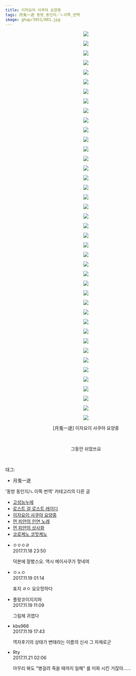 ```yaml
---
title: 이자요이 사쿠야 요양중
tags: 月兎一途 동방_동인지／ㄴ이쪽_번역
image: ghap/3951/001.jpg
---
```

<div class="article">
<p style="text-align: center; clear: none; float: none;"><img src="{{ site.nasurl }}/ghap/3951/001.jpg"/></p>
<p style="text-align: center; clear: none; float: none;"><img src="{{ site.nasurl }}/ghap/3951/002.jpg"/></p>
<p style="text-align: center; clear: none; float: none;"><img src="{{ site.nasurl }}/ghap/3951/003.jpg"/></p>
<p style="text-align: center; clear: none; float: none;"><img src="{{ site.nasurl }}/ghap/3951/004.jpg"/></p>
<p style="text-align: center; clear: none; float: none;"><img src="{{ site.nasurl }}/ghap/3951/005.jpg"/></p>
<p style="text-align: center; clear: none; float: none;"><img src="{{ site.nasurl }}/ghap/3951/006.jpg"/></p>
<p style="text-align: center; clear: none; float: none;"><img src="{{ site.nasurl }}/ghap/3951/007.jpg"/></p>
<p style="text-align: center; clear: none; float: none;"><img src="{{ site.nasurl }}/ghap/3951/008.jpg"/></p>
<p style="text-align: center; clear: none; float: none;"><img src="{{ site.nasurl }}/ghap/3951/009.jpg"/></p>
<p style="text-align: center; clear: none; float: none;"><img src="{{ site.nasurl }}/ghap/3951/010.jpg"/></p>
<p style="text-align: center; clear: none; float: none;"><img src="{{ site.nasurl }}/ghap/3951/011.jpg"/></p>
<p style="text-align: center; clear: none; float: none;"><img src="{{ site.nasurl }}/ghap/3951/012.jpg"/></p>
<p style="text-align: center; clear: none; float: none;"><img src="{{ site.nasurl }}/ghap/3951/013.jpg"/></p>
<p style="text-align: center; clear: none; float: none;"><img src="{{ site.nasurl }}/ghap/3951/014.jpg"/></p>
<p style="text-align: center; clear: none; float: none;"><img src="{{ site.nasurl }}/ghap/3951/015.jpg"/></p>
<p style="text-align: center; clear: none; float: none;"><img src="{{ site.nasurl }}/ghap/3951/016.jpg"/></p>
<p style="text-align: center; clear: none; float: none;"><img src="{{ site.nasurl }}/ghap/3951/017.jpg"/></p>
<p style="text-align: center; clear: none; float: none;"><img src="{{ site.nasurl }}/ghap/3951/018.jpg"/></p>
<p style="text-align: center; clear: none; float: none;"><img src="{{ site.nasurl }}/ghap/3951/019.jpg"/></p>
<p style="text-align: center; clear: none; float: none;"><img src="{{ site.nasurl }}/ghap/3951/020.jpg"/></p>
<p style="text-align: center; clear: none; float: none;"><img src="{{ site.nasurl }}/ghap/3951/021.jpg"/></p>
<p style="text-align: center; clear: none; float: none;"><img src="{{ site.nasurl }}/ghap/3951/022.jpg"/></p>
<p style="text-align: center; clear: none; float: none;"><img src="{{ site.nasurl }}/ghap/3951/023.jpg"/></p>
<p style="text-align: center; clear: none; float: none;"><img src="{{ site.nasurl }}/ghap/3951/024.jpg"/></p>
<p style="text-align: center; clear: none; float: none;"><img src="{{ site.nasurl }}/ghap/3951/025.jpg"/></p>
<p style="text-align: center; clear: none; float: none;"><img src="{{ site.nasurl }}/ghap/3951/026.jpg"/></p>
<p style="text-align: center; clear: none; float: none;"><img src="{{ site.nasurl }}/ghap/3951/027.jpg"/></p>
<p style="text-align: center; clear: none; float: none;"><img src="{{ site.nasurl }}/ghap/3951/028.jpg"/></p>
<p style="text-align: center; clear: none; float: none;"><img src="{{ site.nasurl }}/ghap/3951/029.jpg"/></p>
<p style="text-align: center; clear: none; float: none;"><img src="{{ site.nasurl }}/ghap/3951/030.jpg"/></p>
<p style="text-align: center; clear: none; float: none;"><img src="{{ site.nasurl }}/ghap/3951/031.jpg"/></p>
<p style="text-align: center; clear: none; float: none;"><img src="{{ site.nasurl }}/ghap/3951/032.jpg"/></p>
<p style="text-align: center; clear: none; float: none;"><img src="{{ site.nasurl }}/ghap/3951/033.jpg"/></p>
<p style="text-align: center; clear: none; float: none;"><img src="{{ site.nasurl }}/ghap/3951/034.jpg"/></p>
<p style="text-align: center; clear: none; float: none;"><img src="{{ site.nasurl }}/ghap/3951/035.jpg"/></p>
<p style="text-align: center; clear: none; float: none;"><img src="{{ site.nasurl }}/ghap/3951/036.jpg"/></p>
<p style="text-align: center; clear: none; float: none;"><img src="{{ site.nasurl }}/ghap/3951/037.jpg"/></p>
<p style="text-align: center; clear: none; float: none;"><img src="{{ site.nasurl }}/ghap/3951/038.jpg"/></p>
<p style="text-align: center; clear: none; float: none;"><img src="{{ site.nasurl }}/ghap/3951/039.jpg"/></p>
<p style="text-align: center; clear: none; float: none;"><img src="{{ site.nasurl }}/ghap/3951/040.jpg"/></p>
<p style="text-align: center; clear: none; float: none;"><img src="{{ site.nasurl }}/ghap/3951/041.jpg"/></p>
<p style="text-align: center; clear: none; float: none;">[月兎一途] 이자요이 사쿠야 요양중</p>
<p style="text-align: center; clear: none; float: none;"><br/></p>
<p style="text-align: center; clear: none; float: none;">그동안 쉬었쓰요</p>
<p><br/></p>
</div><div class="tagTrail">
<p>태그: </p>
<ul>
<li>月兎一途</li>
</ul>
</div><div class="another">
<p>'동방 동인지/ㄴ이쪽 번역' 카테고리의 다른 글</p>
<ul>
<li><a href="/2017-11-27-ghap_3998">고성능누에</a></li>
<li><a href="/2017-11-24-ghap_3958">로스트 걸 로스트 레이디</a></li>
<li><a href="/2017-11-18-ghap_3951">이자요이 사쿠야 요양중</a></li>
<li><a href="/2017-11-05-ghap_3939">먼 피안의 인연 노래</a></li>
<li><a href="/2017-11-04-ghap_3938">먼 피안의 상사화</a></li>
<li><a href="/2017-11-02-ghap_3937">코로케노 코맛케노</a></li>
</ul>
</div><div class="cb_module cb_fluid">
<div class="cb_wrt cb_profile">
<div class="comment">
<ul>
<li class="cb_thumb_off" id="comment15132217">
<div class="cb_comment_area">
<div class="cb_info_area">
<div class="cb_section">
<span class="cb_nick_name">ㅇㅇㅇㄹ</span>
</div>
<div class="cb_section">
<span class="cb_date">2017.11.18 23:50 </span>
</div>
</div>
<div class="cb_dsc_comment">
<p class="cb_dsc">
											덕분에 잘봤스요. 역시 메이사쿠가 젛네여
										</p>
</div>
</div></li>
<li class="cb_thumb_off" id="comment15132247">
<div class="cb_comment_area">
<div class="cb_info_area">
<div class="cb_section">
<span class="cb_nick_name">ㅇㅅㅇ</span>
</div>
<div class="cb_section">
<span class="cb_date">2017.11.19 01:14 </span>
</div>
</div>
<div class="cb_dsc_comment">
<p class="cb_dsc">
											표지 ㄹㅇ 요오망하다
										</p>
</div>
</div></li>
<li class="cb_thumb_off" id="comment15132447">
<div class="cb_comment_area">
<div class="cb_info_area">
<div class="cb_section">
<span class="cb_nick_name">플랑코이지지파</span>
</div>
<div class="cb_section">
<span class="cb_date">2017.11.19 11:09 </span>
</div>
</div>
<div class="cb_dsc_comment">
<p class="cb_dsc">
											그림체 귀엽다
										</p>
</div>
</div></li>
<li class="cb_thumb_off" id="comment15132659">
<div class="cb_comment_area">
<div class="cb_info_area">
<div class="cb_section">
<span class="cb_nick_name">kbs966</span>
</div>
<div class="cb_section">
<span class="cb_date">2017.11.19 17:43 </span>
</div>
</div>
<div class="cb_dsc_comment">
<p class="cb_dsc">
											역자후기의 상태가 변태라는 이름의 신사 그 자체로군
										</p>
</div>
</div></li>
<li class="cb_thumb_off" id="comment15133865">
<div class="cb_comment_area">
<div class="cb_info_area">
<div class="cb_section">
<span class="cb_nick_name">Rty</span>
</div>
<div class="cb_section">
<span class="cb_date">2017.11.21 02:06 </span>
</div>
</div>
<div class="cb_dsc_comment">
<p class="cb_dsc">
											아무리 봐도 "병걸려 죽을 때까지 일해" 를 미화 시킨 거잖아......
										</p>
</div>
</div></li>
</ul>
</div>
</div><!-- commentList close -->
</div>